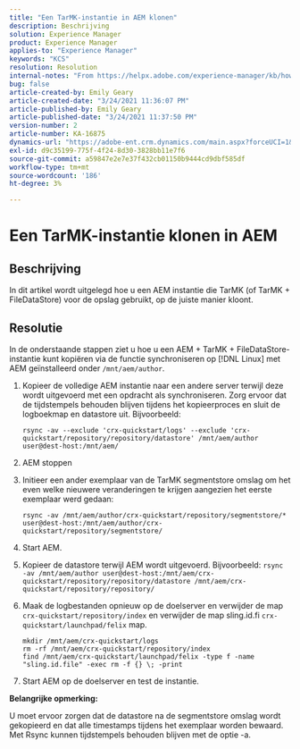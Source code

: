 ```yaml
---
title: "Een TarMK-instantie in AEM klonen"
description: Beschrijving
solution: Experience Manager
product: Experience Manager
applies-to: "Experience Manager"
keywords: "KCS"
resolution: Resolution
internal-notes: "From https://helpx.adobe.com/experience-manager/kb/how-to-clone-an-AEM-TarMK-instance-AEM.html"
bug: false
article-created-by: Emily Geary
article-created-date: "3/24/2021 11:36:07 PM"
article-published-by: Emily Geary
article-published-date: "3/24/2021 11:37:50 PM"
version-number: 2
article-number: KA-16875
dynamics-url: "https://adobe-ent.crm.dynamics.com/main.aspx?forceUCI=1&pagetype=entityrecord&etn=knowledgearticle&id=371b76b1-f98c-eb11-a812-000d3a58b9d1"
exl-id: d9c35199-775f-4f24-8d30-3828bb11e7f6
source-git-commit: a59847e2e7e37f432cb01150b9444cd9dbf585df
workflow-type: tm+mt
source-wordcount: '186'
ht-degree: 3%

---
```


# Een TarMK-instantie klonen in AEM

## Beschrijving

In dit artikel wordt uitgelegd hoe u een AEM instantie die TarMK (of TarMK + FileDataStore) voor de opslag gebruikt, op de juiste manier kloont.

## Resolutie

In de onderstaande stappen ziet u hoe u een AEM + TarMK + FileDataStore-instantie kunt kopiëren via de functie synchroniseren op [!DNL Linux] met AEM geïnstalleerd onder `/mnt/aem/author`.

1. Kopieer de volledige AEM instantie naar een andere server terwijl deze wordt uitgevoerd met een opdracht als synchroniseren. Zorg ervoor dat de tijdstempels behouden blijven tijdens het kopieerproces en sluit de logboekmap en datastore uit. Bijvoorbeeld:

   ```
   rsync -av --exclude 'crx-quickstart/logs' --exclude 'crx-quickstart/repository/repository/datastore' /mnt/aem/author user@dest-host:/mnt/aem/
   ```

1. AEM stoppen

1. Initieer een ander exemplaar van de TarMK segmentstore omslag om het even welke nieuwere veranderingen te krijgen aangezien het eerste exemplaar werd gedaan:

   ```
   rsync -av /mnt/aem/author/crx-quickstart/repository/segmentstore/* user@dest-host:/mnt/aem/author/crx-quickstart/repository/segmentstore/
   ```

1. Start AEM.

1. Kopieer de datastore terwijl AEM wordt uitgevoerd. Bijvoorbeeld: `rsync -av /mnt/aem/author user@dest-host:/mnt/aem/crx-quickstart/repository/repository/datastore /mnt/aem/crx-quickstart/repository/repository/`

1. Maak de logbestanden opnieuw op de doelserver en verwijder de map `crx-quickstart/repository/index` en verwijder de map sling.id.fi `crx-quickstart/launchpad/felix` map.

   ```
   mkdir /mnt/aem/crx-quickstart/logs
   rm -rf /mnt/aem/crx-quickstart/repository/index
   find /mnt/aem/crx-quickstart/launchpad/felix -type f -name "sling.id.file" -exec rm -f {} \; -print
   ```

1. Start AEM op de doelserver en test de instantie.

<b>Belangrijke opmerking:</b>

U moet ervoor zorgen dat de datastore na de segmentstore omslag wordt gekopieerd en dat alle timestamps tijdens het exemplaar worden bewaard.  Met Rsync kunnen tijdstempels behouden blijven met de optie -a.
